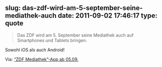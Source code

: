 slug: das-zdf-wird-am-5-september-seine-mediathek-auch
date: 2011-09-02 17:46:17
type: quote
---

> Das ZDF wird am 5. September seine Mediathek auch auf Smartphones und Tablets bringen.

Sowohl iOS als auch Android!

 Via: [“ZDF Mediathek”-App ab 05.09.](http://www.areadvd.de/news/2011/09/02/zdf-mediathek-app-ab-05-09-und-heute-journal-mit-hbbtv/)
